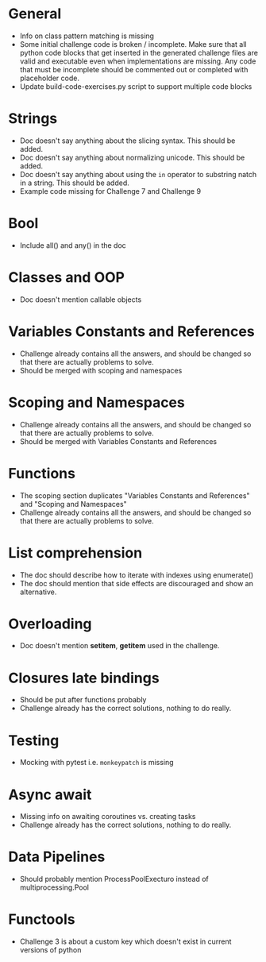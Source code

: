 # General
* Info on class pattern matching is missing
* Some initial challenge code is broken / incomplete. Make sure that all python code blocks that get inserted in the generated challenge files are valid and executable even when implementations are missing. Any code that must be incomplete should be commented out or completed with placeholder code.
* Update build-code-exercises.py script to support multiple code blocks

# Strings
* Doc doesn't say anything about the slicing syntax. This should be added.
* Doc doesn't say anything about normalizing unicode. This should be added.
* Doc doesn't say anything about using the `in` operator to substring natch in a string. This should be added.
* Example code missing for Challenge 7 and Challenge 9

# Bool
* Include all() and any() in the doc

# Classes and OOP
* Doc doesn't mention callable objects

# Variables Constants and References
* Challenge already contains all the answers, and should be changed so that there are actually problems to solve.
* Should be merged with scoping and namespaces

# Scoping and Namespaces
* Challenge already contains all the answers, and should be changed so that there are actually problems to solve.
* Should be merged with Variables Constants and References

# Functions
* The scoping section duplicates "Variables Constants and References" and "Scoping and Namespaces"
* Challenge already contains all the answers, and should be changed so that there are actually problems to solve.

# List comprehension
* The doc should describe how to iterate with indexes using enumerate()
* The doc should mention that side effects are discouraged and show an alternative.

# Overloading
* Doc doesn't mention __setitem__, __getitem__ used in the challenge.

# Closures late bindings
* Should be put after functions probably
* Challenge already has the correct solutions, nothing to do really.

# Testing
* Mocking with pytest i.e. `monkeypatch` is missing

# Async await
* Missing info on awaiting coroutines vs. creating tasks
* Challenge already has the correct solutions, nothing to do really.

# Data Pipelines
* Should probably mention ProcessPoolExecturo instead of multiprocessing.Pool

# Functools
* Challenge 3 is about a custom key which doesn't exist in current versions of python

